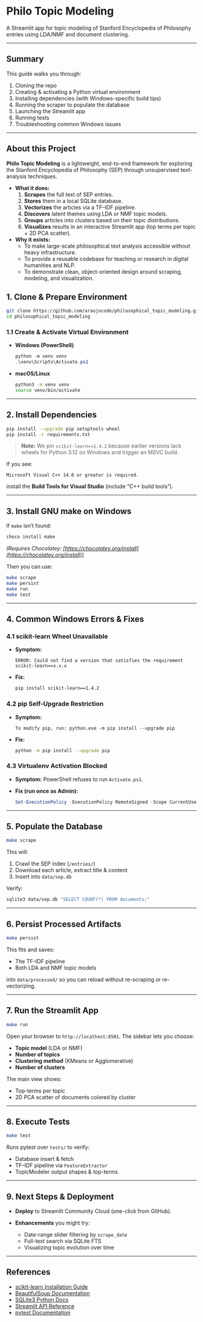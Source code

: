 # Philo Topic Modeling

A Streamlit app for topic modeling of Stanford Encyclopedia of Philosophy entries using LDA/NMF and document clustering.

---

## Summary

This guide walks you through:

1. Cloning the repo  
2. Creating & activating a Python virtual environment  
3. Installing dependencies (with Windows-specific build tips)  
4. Running the scraper to populate the database  
5. Launching the Streamlit app  
6. Running tests  
7. Troubleshooting common Windows issues

---

## About this Project

**Philo Topic Modeling** is a lightweight, end-to-end framework for exploring the Stanford Encyclopedia of Philosophy (SEP) through unsupervised text-analysis techniques.  
- **What it does:**  
  1. **Scrapes** the full text of SEP entries.  
  2. **Stores** them in a local SQLite database.  
  3. **Vectorizes** the articles via a TF–IDF pipeline.  
  4. **Discovers** latent themes using LDA or NMF topic models.  
  5. **Groups** articles into clusters based on their topic distributions.  
  6. **Visualizes** results in an interactive Streamlit app (top terms per topic + 2D PCA scatter).  
- **Why it exists:**  
  - To make large-scale philosophical text analysis accessible without heavy infrastructure.  
  - To provide a reusable codebase for teaching or research in digital humanities and NLP.  
  - To demonstrate clean, object-oriented design around scraping, modeling, and visualization.

## 1. Clone & Prepare Environment

```bash
git clone https://github.com/araujocode/philosophical_topic_modeling.git
cd philosophical_topic_modeling
````

### 1.1 Create & Activate Virtual Environment

* **Windows (PowerShell)**

  ```powershell
  python -m venv venv
  .\venv\Scripts\Activate.ps1
  ```

* **macOS/Linux**

  ```bash
  python3 -m venv venv
  source venv/bin/activate
  ```

---

## 2. Install Dependencies

```bash
pip install --upgrade pip setuptools wheel
pip install -r requirements.txt
```

> **Note:** We pin `scikit-learn==1.4.2` because earlier versions lack wheels for Python 3.12 on Windows and trigger an MSVC build.

If you see:

```
Microsoft Visual C++ 14.0 or greater is required.
```

install the **Build Tools for Visual Studio** (include “C++ build tools”).

---

## 3. Install GNU make on Windows

If `make` isn’t found:

```powershell
choco install make
```

*(Requires Chocolatey: [https://chocolatey.org/install](https://chocolatey.org/install))*

Then you can use:

```bash
make scrape
make persist
make run
make test
```

---

## 4. Common Windows Errors & Fixes

### 4.1 scikit-learn Wheel Unavailable

* **Symptom:**

  ```
  ERROR: Could not find a version that satisfies the requirement scikit-learn==x.x.x
  ```
* **Fix:**

  ```bash
  pip install scikit-learn==1.4.2
  ```

### 4.2 pip Self-Upgrade Restriction

* **Symptom:**

  ```
  To modify pip, run: python.exe -m pip install --upgrade pip
  ```
* **Fix:**

  ```bash
  python -m pip install --upgrade pip
  ```

### 4.3 Virtualenv Activation Blocked

* **Symptom:** PowerShell refuses to run `Activate.ps1`.
* **Fix (run once as Admin):**

  ```powershell
  Set-ExecutionPolicy -ExecutionPolicy RemoteSigned -Scope CurrentUser
  ```

---

## 5. Populate the Database

```bash
make scrape
```

This will:

1. Crawl the SEP index (`/entries/`)
2. Download each article, extract title & content
3. Insert into `data/sep.db`

Verify:

```bash
sqlite3 data/sep.db "SELECT COUNT(*) FROM documents;"
```

---

## 6. Persist Processed Artifacts

```bash
make persist
```

This fits and saves:

* The TF–IDF pipeline
* Both LDA and NMF topic models

into `data/processed/` so you can reload without re-scraping or re-vectorizing.

---

## 7. Run the Streamlit App

```bash
make run
```

Open your browser to `http://localhost:8501`. The sidebar lets you choose:

* **Topic model** (LDA or NMF)
* **Number of topics**
* **Clustering method** (KMeans or Agglomerative)
* **Number of clusters**

The main view shows:

* Top-terms per topic
* 2D PCA scatter of documents colored by cluster

---

## 8. Execute Tests

```bash
make test
```

Runs pytest over `tests/` to verify:

* Database insert & fetch
* TF–IDF pipeline via `FeatureExtractor`
* TopicModeler output shapes & top-terms

---

## 9. Next Steps & Deployment

* **Deploy** to Streamlit Community Cloud (one-click from GitHub).
* **Enhancements** you might try:

  * Date-range slider filtering by `scrape_date`
  * Full-text search via SQLite FTS
  * Visualizing topic evolution over time

---

## References

* [scikit-learn Installation Guide](https://scikit-learn.org/stable/install.html)
* [BeautifulSoup Documentation](https://www.crummy.com/software/BeautifulSoup/bs4/doc/)
* [SQLite3 Python Docs](https://docs.python.org/3/library/sqlite3.html)
* [Streamlit API Reference](https://docs.streamlit.io/)
* [pytest Documentation](https://docs.pytest.org/)
